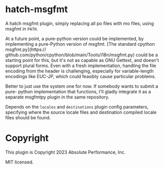 # hatch-msgfmt
A hatch msgfmt plugin, simply replacing all po files with mo files, using msgfmt in `PATH`.

At a future point, a pure-python version could be implemented, by implementing
a pure-Python version of msgfmt.  [The standard cpython msgfmt.py](https://
github.com/python/cpython/blob/main/Tools/i18n/msgfmt.py) could be a starting
point for this, but it's not as capable as GNU Gettext, and doesn't support
plural forms.  Even with a fresh implementation, handling the file encoding
from the header is challenging, especially for variable-length encodings like
EUC-JP, which could feasibly cause particular problems.

Better to just use the system one for now.  If somebody wants to submit a pure-
python implementation that functions, I'll gladly integrate it as a separate
msgfmtpy plugin in the same repository.

Depends on the `locales` and `destinations` plugin config parameters,
specifying where the source locale files and destination compiled locale files
should be found.

# Copyright

This plugin is Copyright 2023 Absolute Performance, Inc.

MIT licensed.
